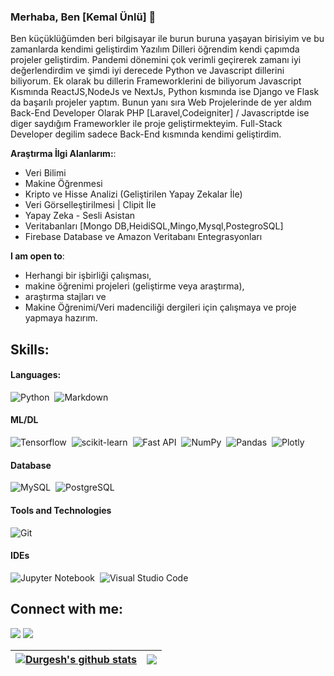 ### Merhaba, Ben [Kemal Ünlü] 👋

Ben küçüklüğümden beri bilgisayar ile burun buruna yaşayan birisiyim ve bu zamanlarda kendimi geliştirdim Yazılım Dilleri öğrendim kendi çapımda projeler geliştirdim.
Pandemi dönemini çok verimli geçirerek zamanı iyi değerlendirdim ve şimdi iyi derecede Python ve Javascript dillerini biliyorum.
Ek olarak bu dillerin Frameworklerini de biliyorum Javascript Kısmında ReactJS,NodeJs ve NextJs, Python kısmında ise Django ve Flask da başarılı projeler yaptım.
Bunun yanı sıra Web Projelerinde de yer aldım  Back-End Developer Olarak PHP [Laravel,Codeigniter] / Javascriptde ise diger saydığım Frameworkler ile proje geliştirmekteyim.
Full-Stack Developer degilim sadece Back-End kısmında kendimi geliştirdim.

**Araştırma İlgi Alanlarım:**:
- Veri Bilimi
- Makine Öğrenmesi
- Kripto ve Hisse Analizi (Geliştirilen Yapay Zekalar İle)
- Veri Görselleştirilmesi | Clipit İle
- Yapay Zeka - Sesli Asistan
- Veritabanları [Mongo DB,HeidiSQL,Mingo,Mysql,PostegroSQL]
- Firebase Database ve Amazon Veritabanı Entegrasyonları

 **I am open to**:

- Herhangi bir işbirliği çalışması,
- makine öğrenimi projeleri (geliştirme veya araştırma),
- araştırma stajları ve
- Makine Öğrenimi/Veri madenciliği dergileri için çalışmaya ve proje yapmaya hazırım.

## Skills:

#### Languages:

![Python](https://img.shields.io/badge/Python-3776AB?style=for-the-badge&logo=python&logoColor=white)&nbsp;
![Markdown](https://img.shields.io/badge/markdown-%23000000.svg?style=for-the-badge&logo=markdown&logoColor=white)

#### ML/DL

![Tensorflow](https://img.shields.io/badge/TensorFlow-FF6F00?style=for-the-badge&logo=tensorflow&logoColor=white)&nbsp;
![scikit-learn](https://img.shields.io/badge/scikit--learn-%23F7931E.svg?style=for-the-badge&logo=scikit-learn&logoColor=white)&nbsp;
![Fast API](https://img.shields.io/badge/FastAPI-005571?style=for-the-badge&logo=fastapi)&nbsp;
![NumPy](https://img.shields.io/badge/numpy-%23013243.svg?style=for-the-badge&logo=numpy&logoColor=white)&nbsp;
![Pandas](https://img.shields.io/badge/pandas-%23150458.svg?style=for-the-badge&logo=pandas&logoColor=white)&nbsp;
![Plotly](https://img.shields.io/badge/Plotly-%233F4F75.svg?style=for-the-badge&logo=plotly&logoColor=white)

#### Database

![MySQL](https://img.shields.io/badge/MySQL-00000F?style=for-the-badge&logo=mysql&logoColor=white)&nbsp;
![PostgreSQL](https://img.shields.io/badge/PostgreSQL-316192?style=for-the-badge&logo=postgresql&logoColor=white)&nbsp;

#### Tools and Technologies

![Git](https://img.shields.io/badge/GIT-E44C30?style=for-the-badge&logo=git&logoColor=white)&nbsp;
<!-- ![AWS](https://img.shields.io/badge/Amazon_AWS-232F3E?style=flat&logo=amazon-aws&logoColor=white)&nbsp;
![Google Cloud](https://img.shields.io/badge/Google_Cloud-4285F4?style=flat&logo=google-cloud&logoColor=white)&nbsp; -->

#### IDEs

![Jupyter Notebook](https://img.shields.io/badge/jupyter-%23FA0F00.svg?style=for-the-badge&logo=jupyter&logoColor=white)&nbsp;
![Visual Studio Code](https://img.shields.io/badge/Visual%20Studio%20Code-0078d7.svg?style=for-the-badge&logo=visual-studio-code&logoColor=white)&nbsp;

## Connect with me:

<p align = "center">

[<img src="https://img.shields.io/badge/twitter-%231DA1F2.svg?&style=for-the-badge&logo=twitter&logoColor=white&color=black" />](https://twitter.com/@Developer2Space) 
[<img src="https://img.shields.io/badge/instagram-%2312100E.svg?&style=for-the-badge&logo=instagram&logoColor=white&color=black" />](https://instagram.com/kemlvm)
</p>

| <a href="https://github.com/kemlvm/github-readme-stats"><img align="center" src="https://github-readme-stats.vercel.app/api?username=kemlvm&show_icons=true&include_all_commits=true&theme=buefy&hide_border=true" alt="Durgesh's github stats" /></a> | <a href="https://github.com/kemlvm/github-readme-stats"><img align="center" src="https://github-readme-stats.vercel.app/api/top-langs/?username=kemlvm&layout=compact&theme=buefy&hide_border=true" /></a> |
| ------------- | ------------- |

<!-- 
----
[<img src="https://github-profile-trophy.vercel.app/?username=durgeshsamariya&row=2&column=3" />]
[<img src="https://github-readme-stats.vercel.app/api?username=durgeshsamariya&theme=algolia&count_private=true&include_all_commits=true&show_icons=true" />]
[![GitHub Streak](https://github-readme-streak-stats.herokuapp.com/?user=durgeshsamariya&theme=dark)]
[![kemlvm's Top Langs](https://github-readme-stats.vercel.app/api/top-langs/?username=themlphdstudent&theme=algolia&hide=Jupyter&layout=compact&show_icons=true)]
 -->
